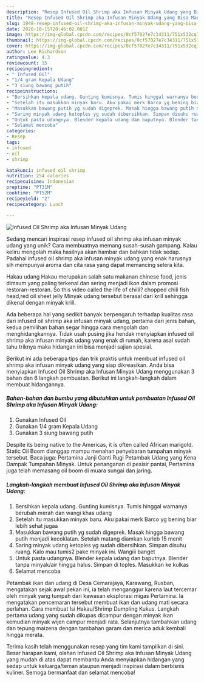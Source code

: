 ```yaml
---
description: "Resep Infused Oil Shrimp aka Infusan Minyak Udang yang Bisa Manjain Lidah"
title: "Resep Infused Oil Shrimp aka Infusan Minyak Udang yang Bisa Manjain Lidah"
slug: 1948-resep-infused-oil-shrimp-aka-infusan-minyak-udang-yang-bisa-manjain-lidah
date: 2020-10-15T20:46:02.001Z
image: https://img-global.cpcdn.com/recipes/0cf57027e7c34311/751x532cq70/infused-oil-shrimp-aka-infusan-minyak-udang-foto-resep-utama.jpg
thumbnail: https://img-global.cpcdn.com/recipes/0cf57027e7c34311/751x532cq70/infused-oil-shrimp-aka-infusan-minyak-udang-foto-resep-utama.jpg
cover: https://img-global.cpcdn.com/recipes/0cf57027e7c34311/751x532cq70/infused-oil-shrimp-aka-infusan-minyak-udang-foto-resep-utama.jpg
author: Lee Richardson
ratingvalue: 4.3
reviewcount: 15
recipeingredient:
- " Infused Oil"
- "1/4 gram Kepala Udang"
- "3 siung bawang putih"
recipeinstructions:
- "Bersihkan kepala udang. Gunting kumisnya. Tumis hinggal warnanya berubah merah dan wangi khas udang"
- "Setelah itu masukkan minyak baru. Aku pakai merk Barco yg bening biar lebih sehat jugaa"
- "Masukkan bawang putih yg sudah digeprek. Masak hingga bawang putih menjadi kecoklatan. Setelah matang diamkan kurleb 15 menit"
- "Saring minyak udang ketoples yg sudah dibersihkan. Simpan disuhu ruang. Kalo mau tumis2 pake minyak ini. Wangiii banget"
- "Untuk pasta udangnya. Blender kepala udang dan baputnya. Blender tanpa minyak/air hingga halus. Simpan di toples. Masukkan ke kulkas"
- "Selamat mencoba"
categories:
- Resep
tags:
- infused
- oil
- shrimp

katakunci: infused oil shrimp 
nutrition: 254 calories
recipecuisine: Indonesian
preptime: "PT31M"
cooktime: "PT52M"
recipeyield: "2"
recipecategory: Lunch

---
```



![Infused Oil Shrimp aka Infusan Minyak Udang](https://img-global.cpcdn.com/recipes/0cf57027e7c34311/751x532cq70/infused-oil-shrimp-aka-infusan-minyak-udang-foto-resep-utama.jpg)

Sedang mencari inspirasi resep infused oil shrimp aka infusan minyak udang yang unik? Cara membuatnya memang susah-susah gampang. Kalau keliru mengolah maka hasilnya akan hambar dan bahkan tidak sedap. Padahal infused oil shrimp aka infusan minyak udang yang enak harusnya sih mempunyai aroma dan cita rasa yang dapat memancing selera kita.

Hakau udang Hakau merupakan salah satu makanan chinese food, jenis dimsum yang paling terkenal dan sering menjadi ikon dalam promosi restoran-restoran. So this video called the life of chilli? chopped chili fish head,red oil sheet jelly Minyak udang tersebut berasal dari krill sehingga dikenal dengan minyak krill.

Ada beberapa hal yang sedikit banyak berpengaruh terhadap kualitas rasa dari infused oil shrimp aka infusan minyak udang, pertama dari jenis bahan, kedua pemilihan bahan segar hingga cara mengolah dan menghidangkannya. Tidak usah pusing jika hendak menyiapkan infused oil shrimp aka infusan minyak udang yang enak di rumah, karena asal sudah tahu triknya maka hidangan ini bisa menjadi sajian spesial.


Berikut ini ada beberapa tips dan trik praktis untuk membuat infused oil shrimp aka infusan minyak udang yang siap dikreasikan. Anda bisa menyiapkan Infused Oil Shrimp aka Infusan Minyak Udang menggunakan 3 bahan dan 6 langkah pembuatan. Berikut ini langkah-langkah dalam membuat hidangannya.

<!--inarticleads1-->

##### Bahan-bahan dan bumbu yang dibutuhkan untuk pembuatan Infused Oil Shrimp aka Infusan Minyak Udang:

1. Gunakan  Infused Oil
1. Gunakan 1/4 gram Kepala Udang
1. Gunakan 3 siung bawang putih


Despite its being native to the Americas, it is often called African marigold. Static Oil Boom dianggap mampu menahan penyebaran tumpahan minyak tersebut. Baca juga: Pertamina Janji Ganti Rugi Petambak Udang yang Kena Dampak Tumpahan Minyak. Untuk penanganan di pesisir pantai, Pertamina juga telah memasang oil boom di muara sungai dan jaring. 

<!--inarticleads2-->

##### Langkah-langkah membuat Infused Oil Shrimp aka Infusan Minyak Udang:

1. Bersihkan kepala udang. Gunting kumisnya. Tumis hinggal warnanya berubah merah dan wangi khas udang
1. Setelah itu masukkan minyak baru. Aku pakai merk Barco yg bening biar lebih sehat jugaa
1. Masukkan bawang putih yg sudah digeprek. Masak hingga bawang putih menjadi kecoklatan. Setelah matang diamkan kurleb 15 menit
1. Saring minyak udang ketoples yg sudah dibersihkan. Simpan disuhu ruang. Kalo mau tumis2 pake minyak ini. Wangiii banget
1. Untuk pasta udangnya. Blender kepala udang dan baputnya. Blender tanpa minyak/air hingga halus. Simpan di toples. Masukkan ke kulkas
1. Selamat mencoba


Petambak ikan dan udang di Desa Cemarajaya, Karawang, Rusban, mengatakan sejak awal pekan ini, ia telah menganggur karena laut tercemar oleh minyak yang tumpah dari kawasan eksplorasi migas Pertamina. Ia mengatakan pencemaran tersebut membuat ikan dan udang mati secara perlahan. Cara membuat Isi Hakau/Shrimp Dumpling Kukus. Langkah pertama udang yang sudah dikupas dicampur dengan minyak ikan kemudian minyak wijen campur menjadi rata. Selanjutnya tambahkan udang dan tepung maizena dengan tambahan garam dan merica aduk kembali hingga merata. 

Terima kasih telah menggunakan resep yang tim kami tampilkan di sini. Besar harapan kami, olahan Infused Oil Shrimp aka Infusan Minyak Udang yang mudah di atas dapat membantu Anda menyiapkan hidangan yang sedap untuk keluarga/teman ataupun menjadi inspirasi dalam berbisnis kuliner. Semoga bermanfaat dan selamat mencoba!
